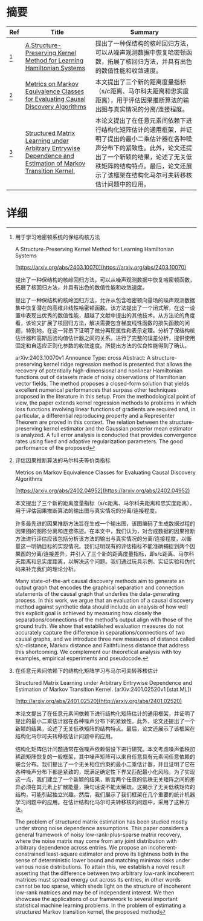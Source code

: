 # 摘要

| Ref | Title | Summary |
| --- | --- | --- |
| [^1] | [A Structure-Preserving Kernel Method for Learning Hamiltonian Systems](https://arxiv.org/abs/2403.10070) | 提出了一种保结构的核岭回归方法，可以从噪声观测数据中恢复哈密顿函数，拓展了核回归方法，并具有出色的数值性能和收敛速度。 |
| [^2] | [Metrics on Markov Equivalence Classes for Evaluating Causal Discovery Algorithms](https://arxiv.org/abs/2402.04952) | 本文提出了三个新的距离度量指标（s/c距离、马尔科夫距离和忠实度距离），用于评估因果推断算法的输出图与真实情况的分离/连接程度。 |
| [^3] | [Structured Matrix Learning under Arbitrary Entrywise Dependence and Estimation of Markov Transition Kernel.](http://arxiv.org/abs/2401.02520) | 本论文提出了在任意元素间依赖下进行结构化矩阵估计的通用框架，并证明了提出的最小二乘估计器在各种噪声分布下的紧致性。此外，论文还提出了一个新颖的结果，论述了无关低秩矩阵的结构特点。最后，论文还展示了该框架在结构化马尔可夫转移核估计问题中的应用。 |

# 详细

[^1]: 用于学习哈密顿系统的保结构核方法

    A Structure-Preserving Kernel Method for Learning Hamiltonian Systems

    [https://arxiv.org/abs/2403.10070](https://arxiv.org/abs/2403.10070)

    提出了一种保结构的核岭回归方法，可以从噪声观测数据中恢复哈密顿函数，拓展了核回归方法，并具有出色的数值性能和收敛速度。

    

    提出了一种保结构的核岭回归方法，允许从包含哈密顿向量场的噪声观测数据集中恢复潜在的高维非线性哈密顿函数。该方法提出了一个闭式解，在这一设置中表现出优秀的数值性能，超越了文献中提出的其他技术。从方法论的角度看，该论文扩展了核回归方法，解决需要包含梯度线性函数的损失函数的问题，特别地，在这一背景下证明了微分再现属性和表示定理。分析了保结构核估计器和高斯后验均值估计器之间的关系。进行了完整的误差分析，提供使用固定和自适应正则化参数的收敛速度。所提出方法的优良性能得到了确认。

    arXiv:2403.10070v1 Announce Type: cross  Abstract: A structure-preserving kernel ridge regression method is presented that allows the recovery of potentially high-dimensional and nonlinear Hamiltonian functions out of datasets made of noisy observations of Hamiltonian vector fields. The method proposes a closed-form solution that yields excellent numerical performances that surpass other techniques proposed in the literature in this setup. From the methodological point of view, the paper extends kernel regression methods to problems in which loss functions involving linear functions of gradients are required and, in particular, a differential reproducing property and a Representer Theorem are proved in this context. The relation between the structure-preserving kernel estimator and the Gaussian posterior mean estimator is analyzed. A full error analysis is conducted that provides convergence rates using fixed and adaptive regularization parameters. The good performance of the proposed 
    
[^2]: 评估因果推断算法的马尔科夫等价类指标

    Metrics on Markov Equivalence Classes for Evaluating Causal Discovery Algorithms

    [https://arxiv.org/abs/2402.04952](https://arxiv.org/abs/2402.04952)

    本文提出了三个新的距离度量指标（s/c距离、马尔科夫距离和忠实度距离），用于评估因果推断算法的输出图与真实情况的分离/连接程度。

    

    许多最先进的因果推断方法旨在生成一个输出图，该图编码了生成数据过程的因果图的图形分离和连接陈述。在本文中，我们认为，对合成数据的因果推断方法进行评估应该包括分析该方法的输出与真实情况的分离/连接程度，以衡量这一明确目标的实现情况。我们证明现有的评估指标不能准确捕捉到两个因果图的分离/连接差异，并引入了三个新的距离度量指标，即s/c距离、马尔科夫距离和忠实度距离，以解决这个问题。我们通过玩具示例、实证实验和伪代码来补充我们的理论分析。

    Many state-of-the-art causal discovery methods aim to generate an output graph that encodes the graphical separation and connection statements of the causal graph that underlies the data-generating process. In this work, we argue that an evaluation of a causal discovery method against synthetic data should include an analysis of how well this explicit goal is achieved by measuring how closely the separations/connections of the method's output align with those of the ground truth. We show that established evaluation measures do not accurately capture the difference in separations/connections of two causal graphs, and we introduce three new measures of distance called s/c-distance, Markov distance and Faithfulness distance that address this shortcoming. We complement our theoretical analysis with toy examples, empirical experiments and pseudocode.
    
[^3]: 在任意元素间依赖下的结构化矩阵学习与马尔可夫转移核估计

    Structured Matrix Learning under Arbitrary Entrywise Dependence and Estimation of Markov Transition Kernel. (arXiv:2401.02520v1 [stat.ML])

    [http://arxiv.org/abs/2401.02520](http://arxiv.org/abs/2401.02520)

    本论文提出了在任意元素间依赖下进行结构化矩阵估计的通用框架，并证明了提出的最小二乘估计器在各种噪声分布下的紧致性。此外，论文还提出了一个新颖的结果，论述了无关低秩矩阵的结构特点。最后，论文还展示了该框架在结构化马尔可夫转移核估计问题中的应用。

    

    结构化矩阵估计问题通常在强噪声依赖假设下进行研究。本文考虑噪声低秩加稀疏矩阵恢复的一般框架，其中噪声矩阵可以来自任意具有元素间任意依赖的联合分布。我们提出了一个无关相位约束的最小二乘估计器，并且证明了它在各种噪声分布下都是紧致的，既满足确定性下界又匹配最小化风险。为了实现这一点，我们建立了一个新颖的结果，断言两个任意的低秩无关矩阵之间的差异必须在其元素上扩散能量，换句话说不能太稀疏，这揭示了无关低秩矩阵的结构，可能引起独立兴趣。然后，我们展示了我们框架在几个重要的统计机器学习问题中的应用。在估计结构化马尔可夫转移核的问题中，采用了这种方法。

    The problem of structured matrix estimation has been studied mostly under strong noise dependence assumptions. This paper considers a general framework of noisy low-rank-plus-sparse matrix recovery, where the noise matrix may come from any joint distribution with arbitrary dependence across entries. We propose an incoherent-constrained least-square estimator and prove its tightness both in the sense of deterministic lower bound and matching minimax risks under various noise distributions. To attain this, we establish a novel result asserting that the difference between two arbitrary low-rank incoherent matrices must spread energy out across its entries, in other words cannot be too sparse, which sheds light on the structure of incoherent low-rank matrices and may be of independent interest. We then showcase the applications of our framework to several important statistical machine learning problems. In the problem of estimating a structured Markov transition kernel, the proposed method
    

